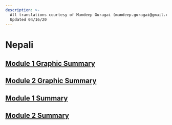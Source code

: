 ```yaml
---
description: >-
  All translations courtesy of Mandeep Guragai (mandeep.guragai@gmail.com)
  Updated 04/16/20
---
```


# Nepali

## [Module 1 Graphic Summary](https://drive.google.com/file/d/1fxQyCulAMx7gB_9D45ig_4IVn7oDuQTD/view?usp=sharing)

## [Module 2 Graphic Summary](https://drive.google.com/drive/u/1/folders/1yjN8h_uwDkEzUzb8ToLteFzgXu86bGy1)

## [Module 1 Summary](https://docs.google.com/document/d/1qnSyYAyJXe1pTjbmkLN5ua7vNaD-ChmItgTXPp2t-ns/edit?usp=sharing)

## [Module 2 Summary](https://docs.google.com/document/d/1MvR5I51TywfqowgDIv1U7lFguHp1pnwIq7cvxFcrIro/edit)

## 


